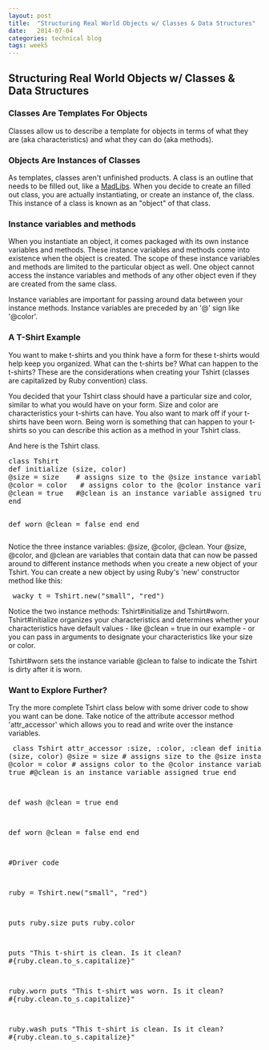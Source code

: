 ```yaml
---
layout: post
title:  "Structuring Real World Objects w/ Classes & Data Structures"
date:   2014-07-04
categories: technical blog
tags: week5
---
```


<section>
	<h2>Structuring Real World Objects w/ Classes &amp; Data Structures</h2>
	<article>
		<h3>Classes Are Templates For Objects</h3>
		<p>
			Classes allow us to describe a template for objects in terms of what they are (aka characteristics) and what they can do (aka methods).
		</p>
	</article>
	<article>
		<h3>Objects Are Instances of Classes</h3>
		<p>
			As templates, classes aren't unfinished products. A class is an outline that needs to be filled out, like a <a href="http://www.elibs.com/">MadLibs</a>. When you decide to create an filled out class, you are actually instantiating, or create an instance of, the class. This instance of a class is known as an "object" of that class.
		</p>
	</article>
	<article>
		<h3>Instance variables and methods</h3>
		<p>
			When you instantiate an object, it comes packaged with its own instance variables and methods. These instance variables and methods come into existence when the object is created. The scope of these instance variables and methods are limited to the particular object as well. One object cannot access the instance variables and methods of any other object even if they are created from the same class.
		</p>
		<p>
			Instance variables are important for passing around data between your instance methods. Instance variables are preceded by an '@' sign like '@color'.
		</p>
	</article>
	<article>
		<h3>A T-Shirt Example</h3>
		<p>
			You want to make t-shirts and you think have a form for these t-shirts would help keep you organized. What can the t-shirts be? What can happen to the t-shirts? These are the considerations when creating your Tshirt (classes are capitalized by Ruby convention) class.
		</p>
		<p>
			You decided that your Tshirt class should have a particular size and color, similar to what you would have on your form. Size and color are characteristics your t-shirts can have. You also want to mark off if your t-shirts have been worn. Being worn is something that can happen to your t-shirts so you can describe this action as a method in your Tshirt class.</p>
		<p> And here is the Tshirt class.</p>
		<pre>
class Tshirt 
def initialize (size, color)
@size = size 	# assigns size to the @size instance variable
@color = color	 # assigns color to the @color instance variable
@clean = true	#@clean is an instance variable assigned true
end

def worn
@clean = false
end
end
		</pre>
		<p>
			Notice the three instance variables: @size, @color, @clean. Your @size, @color, and  @clean are variables that contain data that can now be passed around to different instance methods when you create a new object of your Tshirt. You can create a new object by using Ruby's 'new' constructor method like this:
		</p>
		<pre>
wacky_t = Tshirt.new("small", "red")
		</pre>
		<p>
			Notice the two instance methods: Tshirt#initialize and Tshirt#worn. Tshirt#initialize organizes your characteristics and determines whether your characteristics have default values - like @clean = true in our example - or you can pass in arguments to designate your characteristics like your size or color.
		</p>
		<p>
			Tshirt#worn sets the instance variable @clean to false to indicate the Tshirt is dirty after it is worn.
		</p>
	</article>
	<article>
		<h3>Want to Explore Further?</h3>
		<p>
			Try the more complete Tshirt class below with some driver code to show you want can be done. Take notice of the attribute accessor method 'attr_accessor' which allows you to read and write over the instance variables.
		</p>
		<pre>
class Tshirt
attr_accessor :size, :color, :clean 
def initialize (size, color)
@size = size 	# assigns size to the @size instance variable
@color = color	 # assigns color to the @color instance variable
@clean = true	#@clean is an instance variable assigned true
end

def wash
@clean = true
end

def worn
@clean = false
end
end

#Driver code

ruby = Tshirt.new("small", "red")

puts ruby.size
puts ruby.color

puts "This t-shirt is clean. Is it clean? #{ruby.clean.to_s.capitalize}"

ruby.worn
puts "This t-shirt was worn. Is it clean? #{ruby.clean.to_s.capitalize}"

ruby.wash
puts "This t-shirt is clean. Is it clean? #{ruby.clean.to_s.capitalize}"
	</pre>
	</article>
</section>